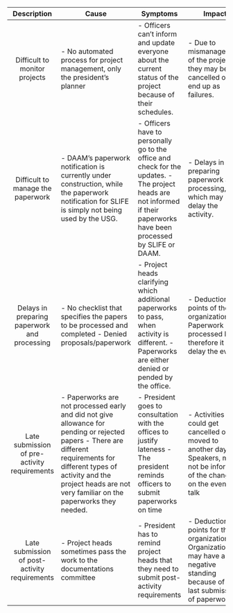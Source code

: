 |                **Description**                | **Cause**                                                                                                                                                                                                                                    | **Symptoms**                                                                                                                                                             | **Impact**                                                                                                                          |
|:---------------------------------------------:|----------------------------------------------------------------------------------------------------------------------------------------------------------------------------------------------------------------------------------------------|--------------------------------------------------------------------------------------------------------------------------------------------------------------------------|-------------------------------------------------------------------------------------------------------------------------------------|
| Difficult to monitor projects                 | - No automated process for project management, only the president’s planner                                                                                                                                                                  | - Officers can’t inform and update everyone about the current status of the project because of their schedules.                                                          | - Due to mismanagement of the projects, they may be cancelled or end up as failures.                                                |
| Difficult to manage the paperwork             | - DAAM’s paperwork notification is currently under construction, while the paperwork notification for SLIFE is simply not being used by the USG.                                                                                             | - Officers have to personally go to the office and check for the updates. - The project heads are not informed if their paperworks have been processed by SLIFE or DAAM. | - Delays in preparing paperwork and processing, which may delay the activity.                                                       |
| Delays in preparing paperwork and processing  | - No checklist that specifies the papers to be processed and completed - Denied proposals/paperwork                                                                                                                                          | - Project heads clarifying which additional paperworks to pass, when activity is different. - Paperworks are either denied or pended by the office.                      | - Deduction of points of the organization - Paperwork are processed late therefore it can delay the event.                          |
| Late submission of pre-activity requirements  | - Paperworks are not processed early and did not give allowance for pending or rejected papers - There are different requirements for different types of activity and the project heads are not very familiar on the paperworks they needed. | - President goes to consultation with the offices to justify lateness - The president reminds officers to submit paperworks on time                                      | - Activities could get cancelled or moved to another day - Speakers, may not be informed of the changes on the event / talk         |
| Late submission of post-activity requirements | - Project heads sometimes pass the work to the documentations committee                                                                                                                                                                      | - President has to remind project heads that they need to submit post-activity requirements                                                                              | - Deduction of points for the organization - Organization may have a negative standing because of the last submission of paperworks |